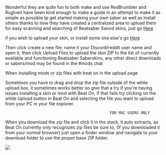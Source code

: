 Wonderful they are quite fun to both make and use
RedBrumbler and Rugtveit have been kind enough to make a guide in an attempt to make it as simple as possible tp get started making your own saber as well as install others thanks to how they have created a centralized area to upload them for easy scanning and searching of Beatsaber Sword skins, just go [Here](
 https://www.reddit.com/r/OculusQuest/comments/ccg0bi/custom_saber_making_guide/)


if you wish to upload your skin, or install some one else's go [Here](https://github.com/RedBrumbler/BeatOnCustomSabers/tree/SaberSubmit/Sabers)

Then click create a new file, name it your Discord/reddit user name and open it, then click Upload Files to upload the skin ZIP to the list of currently available and functioning Beatsaber Saberskins, any other direct downloads or sabers/mod may be found in the #mods chat

When installing mods or zip files with beat on in the upload page

Sometimes you have to drag and drop the zip file outside of the white upload box, it sometimes works better so give that a try if you're having issues installing a skin or mod with Beat On, if that fails try clicking on the white Upload button in Beat On and selecting the file you want to upload from your PC in your file explorer.

                                                   FOR MAC USERS ONLY

When you download the zip file and click it in the stack, it auto extracts, as Beat On currently only recognizes zip files be sure to,
(If you downloaded it from your normal browser)
just open a finder window and navigate to your download folder to use the proper base ZIP folder.


![](https://cdn.discordapp.com/attachments/581519549027844106/604387987656146982/unknown.png)